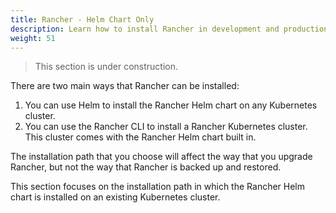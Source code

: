 ```yaml
---
title: Rancher - Helm Chart Only
description: Learn how to install Rancher in development and production environments. Read about single node and high availability installation
weight: 51
---
```


> This section is under construction.

There are two main ways that Rancher can be installed:

1. You can use Helm to install the Rancher Helm chart on any Kubernetes cluster.
2. You can use the Rancher CLI to install a Rancher Kubernetes cluster. This cluster comes with the Rancher Helm chart built in.

The installation path that you choose will affect the way that you upgrade Rancher, but not the way that Rancher is backed up and restored.

This section focuses on the installation path in which the Rancher Helm chart is installed on an existing Kubernetes cluster.
